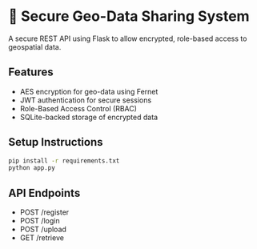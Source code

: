 # 🔐 Secure Geo-Data Sharing System

A secure REST API using Flask to allow encrypted, role-based access to geospatial data.

## Features
- AES encryption for geo-data using Fernet
- JWT authentication for secure sessions
- Role-Based Access Control (RBAC)
- SQLite-backed storage of encrypted data

## Setup Instructions

```bash
pip install -r requirements.txt
python app.py
```

## API Endpoints
- POST /register
- POST /login
- POST /upload
- GET /retrieve
